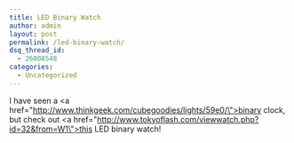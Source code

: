 ```yaml
---
title: LED Binary Watch
author: admin
layout: post
permalink: /led-binary-watch/
dsq_thread_id:
  - 26008548
categories:
  - Uncategorized
---
```

I have seen a <a href=\"http://www.thinkgeek.com/cubegoodies/lights/59e0/\">binary clock</a>, but check out <a href=\"http://www.tokyoflash.com/viewwatch.php?id=32&from=W1\">this LED binary watch</a>!